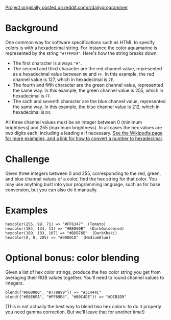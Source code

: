[Project originally posted on reddit.com/r/dailyprogrammer](https://www.reddit.com/r/dailyprogrammer/comments/a0lhxx/20181126_challenge_369_easy_hex_colors/)

# Background

One common way for software specifications such as HTML to specify colors is with a hexadecimal string. For instance the color aquamarine is represented by the string `"#7FFFD4"`. Here's how the string breaks down:

- The first character is always `"#"`.
- The second and third character are the red channel value, represented as a hexadecimal value between `00` and `FF`. In this example, the red channel value is 127, which in hexadecimal is `7F`.
- The fourth and fifth character are the green channel value, represented the same way. In this example, the green channel value is 255, which in hexadecimal is `FF`.
- The sixth and seventh character are the blue channel value, represented the same way. In this example, the blue channel value is 212, which in hexadecimal is `D4`.

All three channel values must be an integer between 0 (minimum brightness) and 255 (maximum brightness). In all cases the hex values are two digits each, including a leading `0` if necessary. [See the Wikipedia page for more examples, and a link for how to convert a number to hexadecimal](https://en.wikipedia.org/wiki/Web_colors#Converting_RGB_to_hexadecimal).

# Challenge

Given three integers between 0 and 255, corresponding to the red, green, and blue channel values of a color, find the hex string for that color. You may use anything built into your programming language, such as for base conversion, but you can also do it manually.

# Examples

    hexcolor(255, 99, 71) => "#FF6347"  (Tomato)
    hexcolor(184, 134, 11) => "#B8860B"  (DarkGoldenrod)
    hexcolor(189, 183, 107) => "#BDB76B"  (DarkKhaki)
    hexcolor(0, 0, 205) => "#0000CD"  (MediumBlue)

# Optional bonus: color blending

Given a list of hex color strings, produce the hex color string you get from averaging their RGB values together. You'll need to round channel values to integers.

    blend({"#000000", "#778899"}) => "#3C444C"
    blend({"#E6E6FA", "#FF69B4", "#B0C4DE"}) => "#DCB1D9"

(This is not actually the best way to blend two hex colors: to do it properly you need gamma correction. But we'll leave that for another time!)
